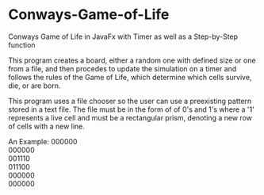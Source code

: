 # Conways-Game-of-Life
Conways Game of Life in JavaFx with Timer as well as a Step-by-Step function

This program creates a board, either a random one with defined size or one from a file, and then procedes to 
update the simulation on a timer and follows the rules of the Game of Life, which determine which cells survive, die, or are born.

This program uses a file chooser so the user can use a preexisting pattern stored in a text file.
The file must be in the form of of 0's and 1's where a '1' represents a live cell and must be a 
rectangular prism, denoting a new row of cells with a new line.

An Example:
000000  
000000  
001110  
011100  
000000  
000000
